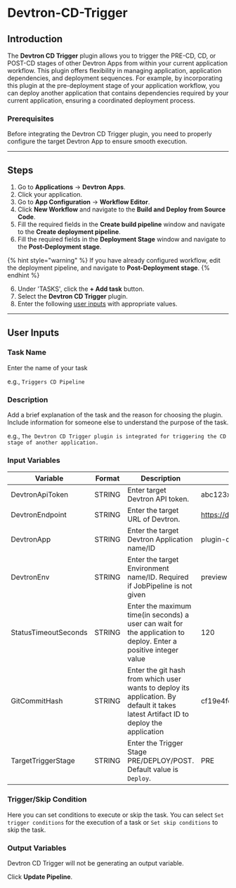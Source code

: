 # Devtron-CD-Trigger

## Introduction
The **Devtron CD Trigger** plugin allows you to trigger the PRE-CD, CD, or POST-CD stages of other Devtron Apps from within your current application workflow. This plugin offers flexibility in managing application, application dependencies, and deployment sequences. For example, by incorporating this plugin at the pre-deployment stage of your application workflow, you can deploy another application that contains dependencies required by your current application, ensuring a coordinated deployment process.

### Prerequisites
Before integrating the Devtron CD Trigger plugin, you need to properly configure the target Devtron App to ensure smooth execution.

---

## Steps
1. Go to **Applications** → **Devtron Apps**.
2. Click your application.
3. Go to **App Configuration** → **Workflow Editor**.
4. Click **New Workflow** and navigate to the **Build and Deploy from Source Code**.
5. Fill the required fields in the **Create build pipeline** window and navigate to the **Create deployment pipeline**.
6. Fill the required fields in the **Deployment Stage** window and navigate to the **Post-Deployment stage**.

{% hint style="warning" %}
If you have already configured workflow, edit the deployment pipeline, and navigate to **Post-Deployment stage**.
{% endhint %}

6. Under 'TASKS', click the **+ Add task** button.
7. Select the **Devtron CD Trigger** plugin.
8. Enter the following [user inputs](#user-inputs) with appropriate values.
---

## User Inputs

### Task Name
Enter the name of your task

e.g., `Triggers CD Pipeline`

### Description
Add a brief explanation of the task and the reason for choosing the plugin. Include information for someone else to understand the purpose of the task.

e.g., `The Devtron CD Trigger plugin is integrated for triggering the CD stage of another application.`

### Input Variables

| Variable                 | Format       | Description | Sample Value |
| ------------------------ | ------------ | ----------- | ------------ |
|   DevtronApiToken        | STRING       | Enter target Devtron API token. |  abc123xyz456token789            |
|   DevtronEndpoint        | STRING       | Enter the target URL of Devtron.     | https://devtron.example.com            |
|   DevtronApp             | STRING       | Enter the target Devtron Application name/ID | plugin-demo |
|   DevtronEnv             | STRING       | Enter the target Environment name/ID. Required if JobPipeline is not given |  preview         |
|   StatusTimeoutSeconds           | STRING       | Enter the maximum time(in seconds) a user can wait for the application to deploy. Enter a positive integer value   | 120  |
|   GitCommitHash          | STRING       | Enter the git hash from which user wants to deploy its application. By default it takes latest Artifact ID to deploy the application |    cf19e4fd348589kjhsdjn092nfse01d2234235sdsg        |
|   TargetTriggerStage   | STRING       | Enter the Trigger Stage PRE/DEPLOY/POST. Default value is `Deploy`. |   PRE   |

### Trigger/Skip Condition
Here you can set conditions to execute or skip the task. You can select `Set trigger conditions` for the execution of a task or `Set skip conditions` to skip the task.

### Output Variables
Devtron CD Trigger will not be generating an output variable.

Click **Update Pipeline**.



